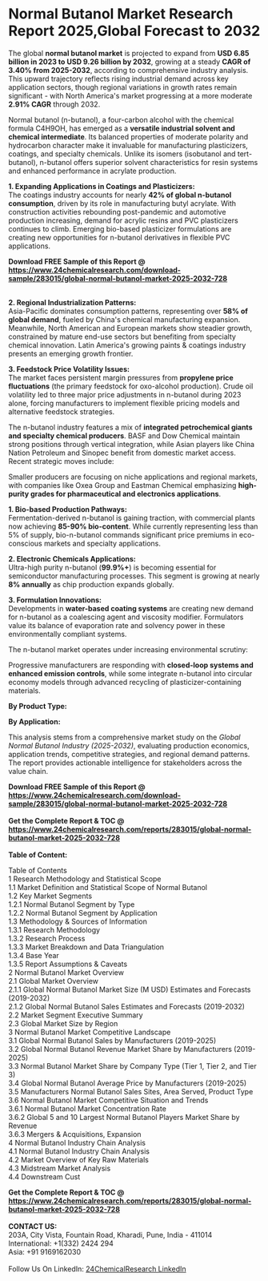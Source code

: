 <h1>Normal Butanol Market Research Report 2025,Global Forecast to 2032</h1><p>The global <strong>normal butanol market</strong> is projected to expand from <strong>USD 6.85 billion in 2023 to USD 9.26 billion by 2032</strong>, growing at a steady <strong>CAGR of 3.40% from 2025-2032</strong>, according to comprehensive industry analysis. This upward trajectory reflects rising industrial demand across key application sectors, though regional variations in growth rates remain significant - with North America's market progressing at a more moderate <strong>2.91% CAGR</strong> through 2032.</p><p>Normal butanol (n-butanol), a four-carbon alcohol with the chemical formula C4H9OH, has emerged as a <strong>versatile industrial solvent and chemical intermediate</strong>. Its balanced properties of moderate polarity and hydrocarbon character make it invaluable for manufacturing plasticizers, coatings, and specialty chemicals. Unlike its isomers (isobutanol and tert-butanol), n-butanol offers superior solvent characteristics for resin systems and enhanced performance in acrylate production.</p><p><strong>1. Expanding Applications in Coatings and Plasticizers:</strong><br>
The coatings industry accounts for nearly <strong>42% of global n-butanol consumption</strong>, driven by its role in manufacturing butyl acrylate. With construction activities rebounding post-pandemic and automotive production increasing, demand for acrylic resins and PVC plasticizers continues to climb. Emerging bio-based plasticizer formulations are creating new opportunities for n-butanol derivatives in flexible PVC applications.</p><div><b>Download FREE Sample of this Report @ 
            <a href="https://www.24chemicalresearch.com/download-sample/283015/global-normal-butanol-market-2025-2032-728">
            https://www.24chemicalresearch.com/download-sample/283015/global-normal-butanol-market-2025-2032-728</a></b></div><br><p><strong>2. Regional Industrialization Patterns:</strong><br>
Asia-Pacific dominates consumption patterns, representing over <strong>58% of global demand</strong>, fueled by China's chemical manufacturing expansion. Meanwhile, North American and European markets show steadier growth, constrained by mature end-use sectors but benefiting from specialty chemical innovation. Latin America's growing paints &amp; coatings industry presents an emerging growth frontier.</p><p><strong>3. Feedstock Price Volatility Issues:</strong><br>
The market faces persistent margin pressures from <strong>propylene price fluctuations</strong> (the primary feedstock for oxo-alcohol production). Crude oil volatility led to three major price adjustments in n-butanol during 2023 alone, forcing manufacturers to implement flexible pricing models and alternative feedstock strategies.</p><p>The n-butanol industry features a mix of <strong>integrated petrochemical giants and specialty chemical producers</strong>. BASF and Dow Chemical maintain strong positions through vertical integration, while Asian players like China Nation Petroleum and Sinopec benefit from domestic market access. Recent strategic moves include:</p><p>Smaller producers are focusing on niche applications and regional markets, with companies like Oxea Group and Eastman Chemical emphasizing <strong>high-purity grades for pharmaceutical and electronics applications</strong>.</p><p><strong>1. Bio-based Production Pathways:</strong><br>
Fermentation-derived n-butanol is gaining traction, with commercial plants now achieving <strong>85-90% bio-content</strong>. While currently representing less than 5% of supply, bio-n-butanol commands significant price premiums in eco-conscious markets and specialty applications.</p><p><strong>2. Electronic Chemicals Applications:</strong><br>
Ultra-high purity n-butanol (<strong>99.9%+</strong>) is becoming essential for semiconductor manufacturing processes. This segment is growing at nearly <strong>8% annually</strong> as chip production expands globally.</p><p><strong>3. Formulation Innovations:</strong><br>
Developments in <strong>water-based coating systems</strong> are creating new demand for n-butanol as a coalescing agent and viscosity modifier. Formulators value its balance of evaporation rate and solvency power in these environmentally compliant systems.</p><p>The n-butanol market operates under increasing environmental scrutiny:</p><p>Progressive manufacturers are responding with <strong>closed-loop systems and enhanced emission controls</strong>, while some integrate n-butanol into circular economy models through advanced recycling of plasticizer-containing materials.</p><p><strong>By Product Type:</strong></p><p><strong>By Application:</strong></p><p>This analysis stems from a comprehensive market study on the <em>Global Normal Butanol Industry (2025-2032)</em>, evaluating production economics, application trends, competitive strategies, and regional demand patterns. The report provides actionable intelligence for stakeholders across the value chain.</p><div><b>Download FREE Sample of this Report @ 
            <a href="https://www.24chemicalresearch.com/download-sample/283015/global-normal-butanol-market-2025-2032-728">
            https://www.24chemicalresearch.com/download-sample/283015/global-normal-butanol-market-2025-2032-728</a></b></div><br><div><b>Get the Complete Report & TOC @ 
            <a href="https://www.24chemicalresearch.com/reports/283015/global-normal-butanol-market-2025-2032-728">
            https://www.24chemicalresearch.com/reports/283015/global-normal-butanol-market-2025-2032-728</a></b></div><br>
            <b>Table of Content:</b><p>Table of Contents<br />
1 Research Methodology and Statistical Scope<br />
1.1 Market Definition and Statistical Scope of Normal Butanol<br />
1.2 Key Market Segments<br />
1.2.1 Normal Butanol Segment by Type<br />
1.2.2 Normal Butanol Segment by Application<br />
1.3 Methodology & Sources of Information<br />
1.3.1 Research Methodology<br />
1.3.2 Research Process<br />
1.3.3 Market Breakdown and Data Triangulation<br />
1.3.4 Base Year<br />
1.3.5 Report Assumptions & Caveats<br />
2 Normal Butanol Market Overview<br />
2.1 Global Market Overview<br />
2.1.1 Global Normal Butanol Market Size (M USD) Estimates and Forecasts (2019-2032)<br />
2.1.2 Global Normal Butanol Sales Estimates and Forecasts (2019-2032)<br />
2.2 Market Segment Executive Summary<br />
2.3 Global Market Size by Region<br />
3 Normal Butanol Market Competitive Landscape<br />
3.1 Global Normal Butanol Sales by Manufacturers (2019-2025)<br />
3.2 Global Normal Butanol Revenue Market Share by Manufacturers (2019-2025)<br />
3.3 Normal Butanol Market Share by Company Type (Tier 1, Tier 2, and Tier 3)<br />
3.4 Global Normal Butanol Average Price by Manufacturers (2019-2025)<br />
3.5 Manufacturers Normal Butanol Sales Sites, Area Served, Product Type<br />
3.6 Normal Butanol Market Competitive Situation and Trends<br />
3.6.1 Normal Butanol Market Concentration Rate<br />
3.6.2 Global 5 and 10 Largest Normal Butanol Players Market Share by Revenue<br />
3.6.3 Mergers & Acquisitions, Expansion<br />
4 Normal Butanol Industry Chain Analysis<br />
4.1 Normal Butanol Industry Chain Analysis<br />
4.2 Market Overview of Key Raw Materials<br />
4.3 Midstream Market Analysis<br />
4.4 Downstream Cust</p><div><b>Get the Complete Report & TOC @ 
            <a href="https://www.24chemicalresearch.com/reports/283015/global-normal-butanol-market-2025-2032-728">
            https://www.24chemicalresearch.com/reports/283015/global-normal-butanol-market-2025-2032-728</a></b></div><br><b>CONTACT US:</b><br>
            203A, City Vista, Fountain Road, Kharadi, Pune, India - 411014<br>
            International: +1(332) 2424 294<br>
            Asia: +91 9169162030 <br><br>
            Follow Us On LinkedIn: <a href="https://www.linkedin.com/company/24chemicalresearch/">24ChemicalResearch LinkedIn</a>